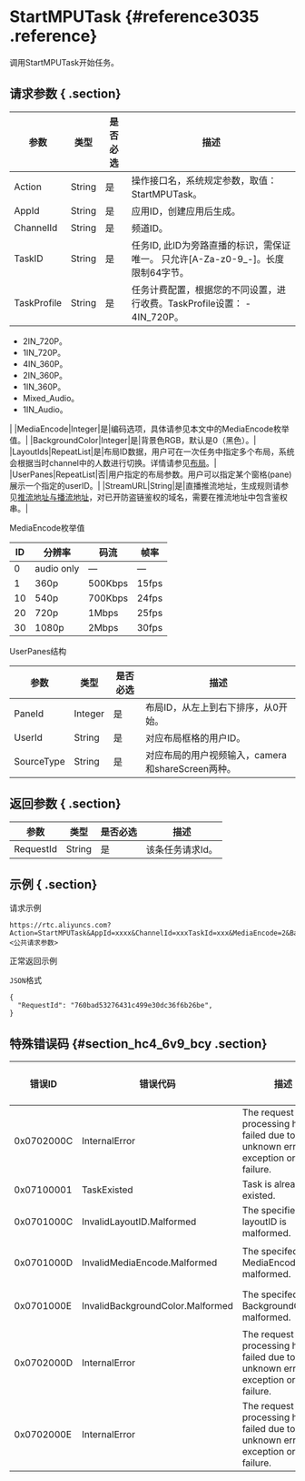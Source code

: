 # StartMPUTask {#reference3035 .reference}

调用StartMPUTask开始任务。

## 请求参数 { .section}

|参数|类型|是否必选|描述|
|--|--|----|--|
|Action|String|是|操作接口名，系统规定参数，取值：StartMPUTask。|
|AppId|String|是|应用ID，创建应用后生成。|
|ChannelId|String|是|频道ID。|
|TaskID|String|是|任务ID, 此ID为旁路直播的标识，需保证唯一。 只允许\[A-Za-z0-9\_-\]。长度限制64字节。|
|TaskProfile|String|是|任务计费配置，根据您的不同设置，进行收费。TaskProfile设置： -   4IN\_720P。
-   2IN\_720P。
-   1IN\_720P。
-   4IN\_360P。
-   2IN\_360P。
-   1IN\_360P。
-   Mixed\_Audio。
-   1IN\_Audio。

 |
|MediaEncode|Integer|是|编码选项，具体请参见本文中的MediaEncode枚举值。|
|BackgroundColor|Integer|是|背景色RGB，默认是0（黑色）。|
|LayoutIds|RepeatList|是|布局ID数据，用户可在一次任务中指定多个布局，系统会根据当时channel中的人数进行切换。详情请参见[布局](../../../../cn.zh-CN/旁路直播和录制/布局.md#)。|
|UserPanes|RepeatList|否|用户指定的布局参数。用户可以指定某个窗格\(pane\)展示一个指定的userID。|
|StreamURL|String|是|直播推流地址，生成规则请参见[推流地址与播流地址](https://helpcdn.aliyun.com/document_detail/87396.html)，对已开防盗链鉴权的域名，需要在推流地址中包含鉴权串。|

MediaEncode枚举值

|ID|分辨率|码流|帧率|
|--|---|--|--|
|0|audio only|—|—|
|1|360p|500Kbps|15fps|
|10|540p|700Kbps|24fps|
|20|720p|1Mbps|25fps|
|30|1080p|2Mbps|30fps|

UserPanes结构

|参数|类型|是否必选|描述|
|--|--|----|--|
|PaneId|Integer|是|布局ID，从左上到右下排序，从0开始。|
|UserId|String|是|对应布局框格的用户ID。|
|SourceType|String|是|对应布局的用户视频输入，camera和shareScreen两种。|

## 返回参数 { .section}

|参数|类型|是否必选|描述|
|--|--|----|--|
|RequestId|String|是|该条任务请求Id。|

## 示例 { .section}

请求示例

```
https://rtc.aliyuncs.com?Action=StartMPUTask&AppId=xxxx&ChannelId=xxxTaskId=xxx&MediaEncode=2&BackgroundColor=0&LayoutIds.1=1&LayoutIds.2=2&UserPanes.0.PaneId=xxx&UserPanes.0.UserId=xxx&UserPanes.0.SourceType=xxx&UserPanes.1.PaneId=xxx&UserPanes.1.UserId=xxx&UserPanes.1.SourceType=xxx&StreamURL=xxx&<公共请求参数>
```

正常返回示例

`JSON`格式

```language-json
{
  "RequestId": "760bad53276431c499e30dc36f6b26be", 
}
```

## 特殊错误码 {#section_hc4_6v9_bcy .section}

|错误ID|错误代码|描述|Http 状态码|语义|
|----|----|--|--------|--|
|0x0702000C|InternalError|The request processing has failed due to some unknown error, exception or failure.|500|内部错误。|
|0x07100001|TaskExisted|Task is already existed.|200|任务已存在。|
|0x0701000C|InvalidLayoutID.Malformed|The specified layoutID is malformed.|400|参数LayoutId错误。|
|0x0701000D|InvalidMediaEncode.Malformed|The specifed MediaEncode is malformed.|400|参数MediaEncode错误|
|0x0701000E|InvalidBackgroundColor.Malformed|The specifed BackgroundColoris malformed.|400|参数BackgroundColor错误。|
|0x0702000D|InternalError|The request processing has failed due to some unknown error, exception or failure.|500|内部错误。|
|0x0702000E|InternalError|The request processing has failed due to some unknown error, exception or failure.|500|内部错误。|

